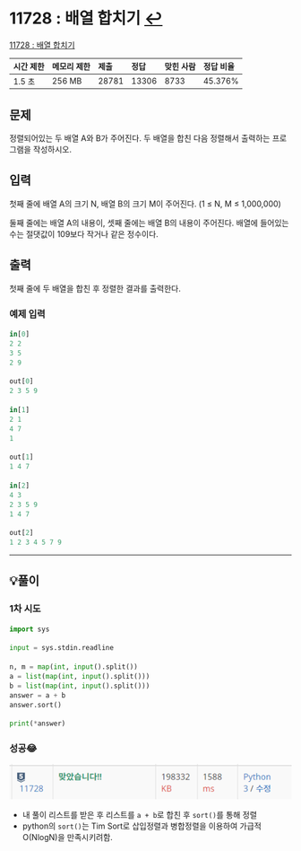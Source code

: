 # 11728 : 배열 합치기 [↩](../../acmicpc)

[11728 : 배열 합치기](https://www.acmicpc.net/problem/11728 )

| 시간 제한 | 메모리 제한 | 제출  | 정답  | 맞힌 사람 | 정답 비율 |
| :-------- | :---------- | :---- | :---- | :-------- | :-------- |
| 1.5 초    | 256 MB      | 28781 | 13306 | 8733      | 45.376%   |

## 문제

정렬되어있는 두 배열 A와 B가 주어진다. 두 배열을 합친 다음 정렬해서 출력하는 프로그램을 작성하시오.

## 입력

첫째 줄에 배열 A의 크기 N, 배열 B의 크기 M이 주어진다. (1 ≤ N, M ≤ 1,000,000)

둘째 줄에는 배열 A의 내용이, 셋째 줄에는 배열 B의 내용이 주어진다. 배열에 들어있는 수는 절댓값이 109보다 작거나 같은 정수이다.

## 출력

첫째 줄에 두 배열을 합친 후 정렬한 결과를 출력한다.

### 예제 입력

```python
in[0]
2 2
3 5
2 9

out[0]
2 3 5 9

in[1]
2 1
4 7
1

out[1]
1 4 7

in[2]
4 3
2 3 5 9
1 4 7

out[2]
1 2 3 4 5 7 9
```

---

## 💡풀이

### 1차 시도

```python
import sys

input = sys.stdin.readline

n, m = map(int, input().split())
a = list(map(int, input().split()))
b = list(map(int, input().split()))
answer = a + b
answer.sort()

print(*answer)
```

### 성공😂

![image-20221205173354041](images/image-20221205173354041.png)

* 내 풀이 리스트를 받은 후 리스트를 `a + b`로 합친 후 `sort()`를 통해 정렬
* python의 `sort()`는 Tim Sort로 삽입정렬과 병합정렬을 이용하여 가급적 O(NlogN)을 만족시키려함.